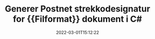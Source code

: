 ---
############################# Static ############################
layout: "auto-gen-signature"
date: 2022-03-01T15:12:22
draft: false
operation: Sign
signaturetype: Barcode
codetype: Postnet
fileformat: Jpg
productName: .NET
lang: no
productCode: net
otherformats: pdf doc docx docm dot dotm dotx odt ott rtf xls xlsx xlsm xlsb csv ods ots xltx xltm ppt pptx pps ppsx odp otp potx potm pptm ppsm png jpg bmp gif tiff svg webp wmf
breadcrumb: Put  Barcode signature on Jpg for C#

############################# Head ############################
head_title: "eSign {{Filformat}}-dokument med Postnet strekkode i C#"
head_description: "Opprett Postnet strekkodesignatur og legg den på Jpg-dokumentet med .NET ved å bruke et par linjer med kode. Bruk GroupDocs Document Signature API for å signere ulike filformater."

############################# Header ############################
title: "Generer Postnet strekkodesignatur for {{Filformat}} dokument i C#"
description: "eSignér Jpg-bedriftsdokumentene dine med Postnet strekkode. Generer strekkodesignatur raskt og enkelt med noen få linjer med kode for å sette opp signeringsalternativer."
bg_image: "https://cms.admin.containerize.com/templates/aspose/App_Themes/V3/images/bg/header1.png"
bg_overlay: false
button:
    enable: true

############################# SubMenu ############################
submenu:
    enable: true

    left:
        img_alt: "GroupDocs.Signature for .NET"
        image: "https://cms.admin.containerize.com/templates/groupdocs/images/product-logos/90x90-noborder/groupdocs-signature-net.png"
        product: "GroupDocs.Signature"
        platform: ".NET"



############################# About ############################
about:
    enable: true
    title: "Om GroupDocs.Signature for .NET API for strekkodesignaturer."
    content: |
        [GroupDocs.Signature for .NET](https://products.groupdocs.com/signature/net/) er et raskt og enkelt API for å administrere digitale dokumenter e-signering ved hjelp av strekkodetyper som UPCA, UPCE, EAN13, EAN14, Code39, Code39Extended, Code128, Codabar, Postnet, ISBN , ITF14 og mange andre. Kunder kan enkelt lage strekkoder som gir nødvendig tekst og legge dem på PDF, Microsoft Office Words-dokumenter, Microsoft Office Excel-arbeidsbøker, MS PowerPoint-presentasjoner, Adobe Photoshop-filer og ulike bildeformater. Strekkoder plassert i dokumenter kan oppdateres, søkes, bekreftes, slettes eller forhåndsvises enten. Dessuten støttes strekkodertilpasning.
    

############################# Steps ############################
steps:
    enable: true
    title_left: "Trinn for å signere {{Filformat}} med Barcode i C#"
    content_left: |
        [GroupDocs.Signature for .NET](https://products.groupdocs.com/signature/net/) gir mulighet til å signere Jpg-dokumenter med Barcode-signaturer raskt og enkelt.
        
        * Opprett en forekomst av signaturklassen som gir Jpg-fil som skal signere som bane eller minnestrøm
        * Instantiate SignOptions-klassen og angi alle etterspurte data.
        * Påkall Signature.Sign()-metoden ved å sende utdatafilen Jpg eller minnestrøm

    title_right: " Systemkrav"
    content_right: |
        GroupDocs.Signature for .NET støttes på alle større plattformer og operativsystemer. Før du utfører koden nedenfor, sørg for at du har følgende forutsetninger installert på systemet ditt.

        * Operativsystemer: Microsoft Windows, Linux, MacOS
        * Utviklingsmiljøer: Microsoft Visual Studio, Xamarin, MonoDevelop
        * Frameworks: .NET Framework, .NET Standard, .NET Core, Mono
        * Få den siste GroupDocs.Signature for .NET fra [Nuget](https://www.nuget.org/packages/groupdocs.signature)
         
    code: |
        ```csharp    
        
        // Set up input Jpg file
        string filePath = "input.jpg";
        // Set up output file
        string outputFilePath = "output.jpg";

        // Instantiate Signature for input file
        using (var signature = new GroupDocs.Signature.Signature(filePath))
        {
                // create barcode option with predefined barcode text
                var options = new BarcodeSignOptions("BC12345678")
                {
                    // setup Barcode encoding type
                    EncodeType = BarcodeTypes.Postnet,

                    // set signature position
                    Left = 50,
                    Top = 50,
                    Width = 200,
                    Height = 50                                        
                };
                
                // sign Jpg document
                SignResult result = signature.Sign(outputFilePath, options);
        }

        ```

############################# Demos ############################
demos:
    enable: true
    title: "Signering av {{Filformat}} dokumenter med Barcode Live Demo"
    content: |
       Signer Jpg-filen med forskjellige signaturer akkurat nå ved å gå til nettstedet [GroupDocs.Signature-appen](https://products.groupdocs.app/signature/family). Gratis online demo venter på deg.

        
############################# About Formats ############################
about_formats:
    enable: true
    format:
        # format loop
        - icon: "fas fa-barcode"
          title: "About Postnet Barcode"
          content: |
            POSTNET (Postal Numeric Encoding Technique) er en strekkodesymbolikk som brukes av United States Postal Service for å hjelpe til med å dirigere post.
          characterset: |
             Numeriske sifre (0-9).
          textcapacity: |
             Opptil 11 tegn.
          image: |
             iVBORw0KGgoAAAANSUhEUgAAACcAAAAjCAYAAAAXMhMjAAAAAXNSR0IArs4c6QAAAARnQU1BAACxjwv8YQUAAAAJcEhZcwAADsMAAA7DAcdvqGQAAACeSURBVFhH7c7BCkMxEELR/P9Pp1LoRrCXpi4Cbw5kIRKZtS82x52a407Ncae+HrfWer8Pyr+i/3NcQv/nuIT+z3EJ/X/Ocf9mlxuhsXZ2uREaa2eXG6Gxdna5ERprZ5cbobF2drkRGmtnlxuhsXZ2uREaa2eXG6Gxdna5ERprZ5cbobF2drkRGmtnlxuhsXZ2ubnAHHdqjjt18XF7vwDevzbHqsQWPwAAAABJRU5ErkJggg==

          link: ""

############################# More Formats ############################
more_formats:
    enable: true
    title: "Andre støttede Barcode-signaturer for C#"
    content: |
        "Du kan også signere {{Filformat}} med andre signaturtyper. Vennligst se listen nedenfor."
    format: 
        
       
back_to_top:
    enable: true
---